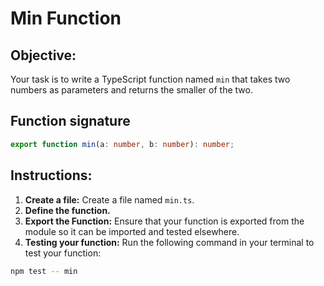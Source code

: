 # Min Function

## Objective:

Your task is to write a TypeScript function named `min` that takes two numbers as parameters and returns the smaller of the two.

## Function signature

```typescript
export function min(a: number, b: number): number;
```

## Instructions:

1. **Create a file:** Create a file named `min.ts`.
2. **Define the function.**
3. **Export the Function:** Ensure that your function is exported from the module so it can be imported and tested elsewhere.
4. **Testing your function:** Run the following command in your terminal to test your function:

```Bash
npm test -- min
```
